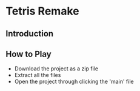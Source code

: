 # Tetris Remake
## Introduction

## How to Play
- Download the project as a zip file
- Extract all the files
- Open the project through clicking the 'main' file

